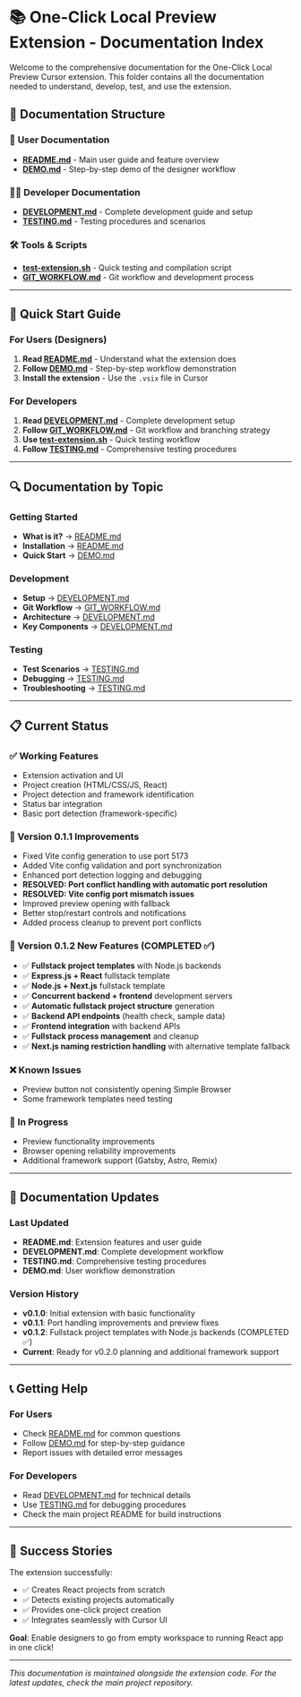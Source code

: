 # 📚 One-Click Local Preview Extension - Documentation Index

Welcome to the comprehensive documentation for the One-Click Local Preview Cursor extension. This folder contains all the documentation needed to understand, develop, test, and use the extension.

## 📁 Documentation Structure

### 🚀 **User Documentation**
- **[README.md](./README.md)** - Main user guide and feature overview
- **[DEMO.md](./DEMO.md)** - Step-by-step demo of the designer workflow

### 👨‍💻 **Developer Documentation**
- **[DEVELOPMENT.md](./DEVELOPMENT.md)** - Complete development guide and setup
- **[TESTING.md](./TESTING.md)** - Testing procedures and scenarios

### 🛠️ **Tools & Scripts**
- **[test-extension.sh](./test-extension.sh)** - Quick testing and compilation script
- **[GIT_WORKFLOW.md](./GIT_WORKFLOW.md)** - Git workflow and development process

---

## 🎯 **Quick Start Guide**

### **For Users (Designers)**
1. **Read [README.md](./README.md)** - Understand what the extension does
2. **Follow [DEMO.md](./DEMO.md)** - Step-by-step workflow demonstration
3. **Install the extension** - Use the `.vsix` file in Cursor

### **For Developers**
1. **Read [DEVELOPMENT.md](./DEVELOPMENT.md)** - Complete development setup
2. **Follow [GIT_WORKFLOW.md](./GIT_WORKFLOW.md)** - Git workflow and branching strategy
3. **Use [test-extension.sh](./test-extension.sh)** - Quick testing workflow
4. **Follow [TESTING.md](./TESTING.md)** - Comprehensive testing procedures

---

## 🔍 **Documentation by Topic**

### **Getting Started**
- **What is it?** → [README.md](./README.md#what-is-it)
- **Installation** → [README.md](./README.md#installation)
- **Quick Start** → [DEMO.md](./DEMO.md)

### **Development**
- **Setup** → [DEVELOPMENT.md](./DEVELOPMENT.md#prerequisites)
- **Git Workflow** → [GIT_WORKFLOW.md](./GIT_WORKFLOW.md#development-workflow)
- **Architecture** → [DEVELOPMENT.md](./DEVELOPMENT.md#project-structure)
- **Key Components** → [DEVELOPMENT.md](./DEVELOPMENT.md#key-components)

### **Testing**
- **Test Scenarios** → [TESTING.md](./TESTING.md#test-scenarios)
- **Debugging** → [TESTING.md](./TESTING.md#debugging)
- **Troubleshooting** → [TESTING.md](./TESTING.md#troubleshooting)

---

## 📋 **Current Status**

### **✅ Working Features**
- Extension activation and UI
- Project creation (HTML/CSS/JS, React)
- Project detection and framework identification
- Status bar integration
- Basic port detection (framework-specific)

### **🔧 Version 0.1.1 Improvements**
- Fixed Vite config generation to use port 5173
- Added Vite config validation and port synchronization
- Enhanced port detection logging and debugging
- **RESOLVED: Port conflict handling with automatic port resolution**
- **RESOLVED: Vite config port mismatch issues**
- Improved preview opening with fallback
- Better stop/restart controls and notifications
- Added process cleanup to prevent port conflicts

### **🚀 Version 0.1.2 New Features (COMPLETED ✅)**
- ✅ **Fullstack project templates** with Node.js backends
- ✅ **Express.js + React** fullstack template
- ✅ **Node.js + Next.js** fullstack template
- ✅ **Concurrent backend + frontend** development servers
- ✅ **Automatic fullstack project structure** generation
- ✅ **Backend API endpoints** (health check, sample data)
- ✅ **Frontend integration** with backend APIs
- ✅ **Fullstack process management** and cleanup
- ✅ **Next.js naming restriction handling** with alternative template fallback

### **❌ Known Issues**
- Preview button not consistently opening Simple Browser
- Some framework templates need testing

### **🚧 In Progress**
- Preview functionality improvements
- Browser opening reliability improvements
- Additional framework support (Gatsby, Astro, Remix)

---

## 🔄 **Documentation Updates**

### **Last Updated**
- **README.md**: Extension features and user guide
- **DEVELOPMENT.md**: Complete development workflow
- **TESTING.md**: Comprehensive testing procedures
- **DEMO.md**: User workflow demonstration

### **Version History**
- **v0.1.0**: Initial extension with basic functionality
- **v0.1.1**: Port handling improvements and preview fixes
- **v0.1.2**: Fullstack project templates with Node.js backends (COMPLETED ✅)
- **Current**: Ready for v0.2.0 planning and additional framework support

---

## 📞 **Getting Help**

### **For Users**
- Check [README.md](./README.md) for common questions
- Follow [DEMO.md](./DEMO.md) for step-by-step guidance
- Report issues with detailed error messages

### **For Developers**
- Read [DEVELOPMENT.md](./DEVELOPMENT.md) for technical details
- Use [TESTING.md](./TESTING.md) for debugging procedures
- Check the main project README for build instructions

---

## 🎉 **Success Stories**

The extension successfully:
- ✅ Creates React projects from scratch
- ✅ Detects existing projects automatically
- ✅ Provides one-click project creation
- ✅ Integrates seamlessly with Cursor UI

**Goal**: Enable designers to go from empty workspace to running React app in one click!

---

*This documentation is maintained alongside the extension code. For the latest updates, check the main project repository.*
